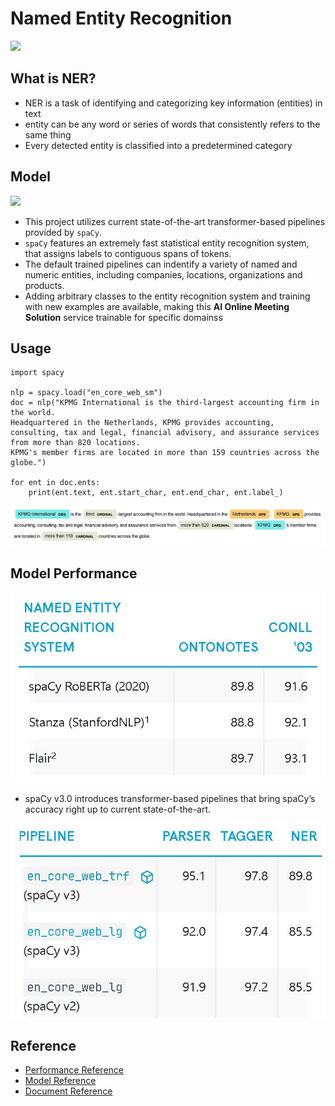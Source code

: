 # Named Entity Recognition

![](https://blog.kakaocdn.net/dn/bXkbEO/btqzI4OQGLW/aORTJck8tI2ADkwDUGdWfk/img.png)

## What is NER?
- NER is a task of identifying and categorizing key information (entities) in text
- entity can be any word or series of words that consistently refers to the same thing
- Every detected entity is classified into a predetermined category

## Model
![](https://spacy.io/pipeline-fde48da9b43661abcdf62ab70a546d71.svg)
- This project utilizes current state-of-the-art transformer-based pipelines provided by ```spaCy```.
- ```spaCy``` features an extremely fast statistical entity recognition system, that assigns labels to contiguous spans of tokens.
- The default trained pipelines can indentify a variety of named and numeric entities, including companies, locations, organizations and products.
- Adding arbitrary classes to the entity recognition system and training with new examples are available, making this **AI Online Meeting Solution** service trainable for specific domainss

## Usage
```
import spacy

nlp = spacy.load("en_core_web_sm")
doc = nlp("KPMG International is the third-largest accounting firm in the world.
Headquartered in the Netherlands, KPMG provides accounting, consulting, tax and legal, financial advisory, and assurance services from more than 820 locations.
KPMG's member firms are located in more than 159 countries across the globe.")

for ent in doc.ents:
    print(ent.text, ent.start_char, ent.end_char, ent.label_)
```

![](https://github.com/2021-KPANG/AI-Online-Meeting-Solution/blob/main/image/ner_example.JPG?raw=true)

## Model Performance
![](https://github.com/2021-KPANG/AI-Online-Meeting-Solution/blob/main/image/ner_performance_compare.JPG?raw=true)
- spaCy v3.0 introduces transformer-based pipelines that bring spaCy’s accuracy right up to current state-of-the-art.

![](https://github.com/2021-KPANG/AI-Online-Meeting-Solution/blob/main/image/ner_performance.JPG?raw=true)

## Reference
- [Performance Reference](https://spacy.io/usage/facts-figures)
- [Model Reference](https://spacy.io/usage/linguistic-features#named-entities)
- [Document Reference](https://medium.com/mysuperai/what-is-named-entity-recognition-ner-and-how-can-i-use-it-2b68cf6f545d)
